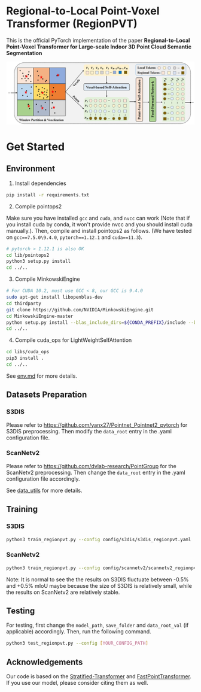 # Regional-to-Local Point-Voxel Transformer (RegionPVT)

This is the official PyTorch implementation of the paper **Regional-to-Local Point-Voxel Transformer for Large-scale Indoor 3D Point Cloud Semantic Segmentation**

<div style="text-align:center">
<img src="./figs/R2L_Encoder_Block.png">
</div>

# Get Started

## Environment

1. Install dependencies

```bash
pip install -r requirements.txt
```

2. Compile pointops2

Make sure you have installed `gcc` and `cuda`, and `nvcc` can work (Note that if you install cuda by conda, it won't provide nvcc and you should install cuda manually.). Then, compile and install pointops2 as follows. (We have tested on `gcc==7.5.0\9.4.0`, `pytorch==1.12.1` and `cuda==11.3`).

```bash
# pytorch > 1.12.1 is also OK
cd lib/pointops2
python3 setup.py install
cd ../..
```

3. Compile MinkowskiEngine

```bash
# For CUDA 10.2, must use GCC < 8, our GCC is 9.4.0
sudo apt-get install libopenblas-dev
cd thirdparty
git clone https://github.com/NVIDIA/MinkowskiEngine.git
cd MinkowskiEngine-master
python setup.py install --blas_include_dirs=${CONDA_PREFIX}/include --blas=openblas
cd ../..
```
4. Compile cuda_ops for LightWeightSelfAttention

```bash
cd libs/cuda_ops
pip3 install .
cd ../..
```

See [env.md](env.md) for more details.

## Datasets Preparation

### S3DIS
Please refer to https://github.com/yanx27/Pointnet_Pointnet2_pytorch for S3DIS preprocessing. Then modify the `data_root` entry in the .yaml configuration file.

### ScanNetv2
Please refer to https://github.com/dvlab-research/PointGroup for the ScanNetv2 preprocessing. Then change the `data_root` entry in the .yaml configuration file accordingly.

See [data_utils](data_utils/README.md) for more details.

## Training

### S3DIS

```bash
python3 train_regionpvt.py --config config/s3dis/s3dis_regionpvt.yaml
```

### ScanNetv2

```bash
python3 train_regionpvt.py --config config/scannetv2/scannetv2_regionpvt.yaml
```

Note: It is normal to see the the results on S3DIS fluctuate between -0.5\% and +0.5\% mIoU maybe because the size of S3DIS is relatively small, while the results on ScanNetv2 are relatively stable.


## Testing
For testing, first change the `model_path`, `save_folder` and `data_root_val` (if applicable) accordingly. Then, run the following command. 

```bash
python3 test_regionpvt.py --config [YOUR_CONFIG_PATH]
```

## Acknowledgements

Our code is based on the [Stratified-Transformer](https://github.com/dvlab-research/Stratified-Transformer) and [FastPointTransformer](https://github.com/POSTECH-CVLab/FastPointTransformer). If you use our model, please consider citing them as well.